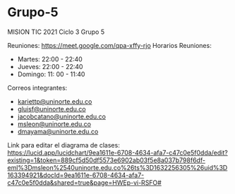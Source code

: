 # Grupo-5

MISION TIC 2021 Ciclo 3 Grupo 5

Reuniones: https://meet.google.com/qpa-xffy-rjo
Horarios Reuniones: 

- Martes: 22:00 - 22:40
- Jueves: 22:00 - 22:40
- Domingo: 11: 00 - 11:40

Correos integrantes: 

- kariettp@uninorte.edu.co 
- gluisf@uninorte.edu.co
- jacobcatano@uninorte.edu.co 
- msleon@uninorte.edu.co 
- dmayama@uninorte.edu.co

Link para editar el diagrama de clases: https://lucid.app/lucidchart/9ea1611e-6708-4634-afa7-c47c0e5f0dda/edit?existing=1&token=889cf5d50df5573e6902ab03f5e8a037b798f6df-eml%3Dmsleon%2540uninorte.edu.co%26ts%3D1632256305%26uid%3D163394921&docId=9ea1611e-6708-4634-afa7-c47c0e5f0dda&shared=true&page=HWEp-vi-RSFO#

